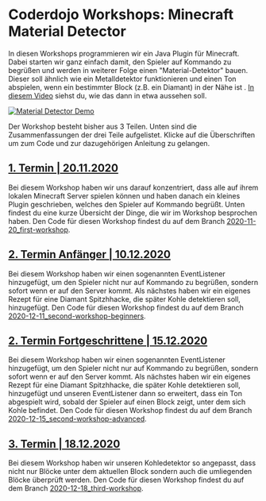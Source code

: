 # Coderdojo Workshops: Minecraft Material Detector

In diesen Workshops programmieren wir ein Java Plugin für Minecraft. Dabei starten wir ganz einfach damit, den Spieler 
auf Kommando zu begrüßen und werden in weiterer Folge einen "Material-Detektor" bauen. Dieser soll ähnlich wie ein 
Metalldetektor funktionieren und einen Ton abspielen, wenn ein bestimmter Block (z.B. ein Diamant) in der Nähe ist
. [In diesem Video](https://youtu.be/EDVATLCACEM) siehst du, wie das dann in etwa aussehen soll.

[![Material Detector Demo](https://img.youtube.com/vi/EDVATLCACEM/0.jpg)](https://www.youtube.com/watch?v=EDVATLCACEM)

Der Workshop besteht bisher aus 3 Teilen. Unten sind die Zusammenfassungen der drei Teile aufgelistet. Klicke auf die Überschriften um zum Code und zur dazugehörigen Anleitung zu gelangen.

## [1. Termin | 20.11.2020](https://github.com/KatharinaSick/coderdojo-minecraft-material-detector/tree/2020-11-20_first-workshop)
Bei diesem Workshop haben wir uns darauf konzentriert, dass alle auf ihrem lokalen Minecraft Server spielen können und haben danach ein kleines Plugin geschrieben, welches den Spieler auf Kommando begrüßt. Unten findest du eine kurze Übersicht der Dinge, die wir im Workshop besprochen haben. Den Code für diesen Workshop findest du auf dem Branch [2020-11-20_first-workshop](https://github.com/KatharinaSick/coderdojo-minecraft-material-detector/tree/2020-11-20_first-workshop).

## [2. Termin Anfänger | 10.12.2020](https://github.com/KatharinaSick/coderdojo-minecraft-material-detector/tree/2020-12-11_second-workshop-beginners)
Bei diesem Workshop haben wir einen sogenannten EventListener hinzugefügt, um den Spieler nicht nur auf Kommando zu begrüßen, sondern sofort wenn er auf den Server kommt. Als nächstes haben wir ein eigenes Rezept für eine Diamant Spitzhhacke, die später Kohle detektieren soll, hinzugefügt. Den Code für diesen Workshop findest du auf dem Branch [2020-12-11_second-workshop-beginners](https://github.com/KatharinaSick/coderdojo-minecraft-material-detector/tree/2020-12-11_second-workshop-beginners).

## [2. Termin Fortgeschrittene | 15.12.2020](https://github.com/KatharinaSick/coderdojo-minecraft-material-detector/tree/2020-12-15_second-workshop-advanced)
Bei diesem Workshop haben wir einen sogenannten EventListener hinzugefügt, um den Spieler nicht nur auf Kommando zu begrüßen, sondern sofort wenn er auf den Server kommt. Als nächstes haben wir ein eigenes Rezept für eine Diamant Spitzhhacke, die später Kohle detektieren soll, hinzugefügt und unseren EventListener dann so erweitert, dass ein Ton abgespielt wird, sobald der Spieler auf einen Block zeigt, unter dem sich Kohle befindet. Den Code für diesen Workshop findest du auf dem Branch [2020-12-15_second-workshop-advanced](https://github.com/KatharinaSick/coderdojo-minecraft-material-detector/tree/2020-12-15_second-workshop-advanced).

## [3. Termin | 18.12.2020](https://github.com/KatharinaSick/coderdojo-minecraft-material-detector/tree/2020-12-18_third-workshop)
Bei diesem Workshop haben wir unseren Kohledetektor so angepasst, dass nicht nur Blöcke unter dem aktuellen Block sondern auch die umliegenden Blöcke überprüft werden. Den Code für diesen Workshop findest du auf dem Branch [2020-12-18_third-workshop](https://github.com/KatharinaSick/coderdojo-minecraft-material-detector/tree/2020-12-18_third-workshop).
